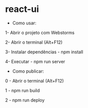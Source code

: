 # react-ui

- Como usar:

1- Abrir o projeto com Webstorms

2- Abrir o terminal (Alt+F12)

3- Instalar dependências - npm install

4- Executar - npm run server

- Como publicar:

0 - Abrir o terminal (Alt+F12)

1 - npm run build

2 - npm run deploy